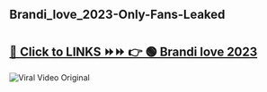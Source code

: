 
 ## Brandi_love_2023-Only-Fans-Leaked

# <h2><a href="https://clipsfans.com/Brandi_love_2023&ref=git">🔗 Click to LINKS ⏩⏩ 👉 🟢 Brandi love 2023 </a></h2>

<a href="https://clipsfans.com/Brandi_love_2023&ref=git" rel="nofollow" data-target="animated-image.originalLink"><img src="https://i.ibb.co.com/xMMVF88/686577567.gif" alt="Viral Video Original" style="max-width: 100%; display: inline-block;" data-target="animated-image.originalImage"></a>
